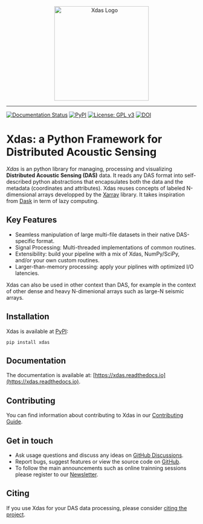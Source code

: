 <div align="center">
<picture>
    <source media="(prefers-color-scheme: dark)" srcset="./docs/_static/logo-dark.png">
    <source media="(prefers-color-scheme: light)" srcset="./docs/_static/logo-light.png">
    <img alt="Xdas Logo" height="250px">
</picture>
</div>

-----------------

[![Documentation Status](https://readthedocs.org/projects/xdas/badge/?version=latest)](https://xdas.readthedocs.io/en/latest/?badge=latest)
[![PyPI](https://img.shields.io/pypi/v/xdas)](https://pypi.org/project/xdas/)
[![License: GPL v3](https://img.shields.io/badge/License-GPLv3-blue.svg)](https://www.gnu.org/licenses/gpl-3.0)
[![DOI](https://zenodo.org/badge/560867006.svg)](https://zenodo.org/badge/latestdoi/560867006)

# Xdas: a Python Framework for Distributed Acoustic Sensing

*Xdas* is an python library for managing, processing and visualizing **Distributed Acoustic Sensing (DAS)** data. It reads any DAS format into self-described python abstractions that encapsulates both the data and the metadata (coordinates and attributes). Xdas reuses concepts of labeled N-dimensional arrays developped by the [Xarray](https://xarray.dev) library. It takes inspiration from [Dask](https://www.dask.org/) in term of lazy computing.

## Key Features

- Seamless manipulation of large multi-file datasets in their native DAS-specific format.
- Signal Processing: Multi-threaded implementations of common routines.
- Extensibility: build your pipeline with a mix of Xdas, NumPy/SciPy, and/or your own custom routines. 
- Larger-than-memory processing: apply your piplines with optimized I/O latencies.

Xdas can also be used in other context than DAS, for example in the context of other dense and heavy N-dimenional arrays such as large-N seismic arrays.

## Installation

Xdas is available at [PyPI](https://pypi.org/project/xdas/):

    pip install xdas

## Documentation

The documentation is available at: [https://xdas.readthedocs.io](https://xdas.readthedocs.io).

## Contributing

You can find information about contributing to Xdas in our [Contributing Guide](https://xdas.readthedocs.io/en/latest/contribute.html).

## Get in touch

- Ask usage questions and discuss any ideas on [GitHub Discussions](https://github.com/xdas-dev/xdas/discussions).
- Report bugs, suggest features or view the source code on [GitHub](https://github.com/xdas-dev/xdas).
- To follow the main announcements such as online trainning sessions please register to our [Newsletter](https://groups.google.com/g/xdas).

## Citing

If you use Xdas for your DAS data processing, please consider [citing the project](https://xdas.readthedocs.io/en/latest/cite.html).
